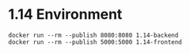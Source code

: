 # 1.14 Environment

```
docker run --rm --publish 8080:8080 1.14-backend
docker run --rm --publish 5000:5000 1.14-frontend
```
